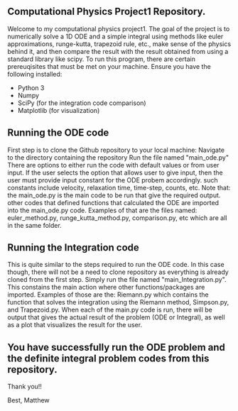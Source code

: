 ## Computational Physics Project1 Repository.

Welcome to my computational physics project1. The goal of the project is to numerically solve a 1D ODE and a simple integral using methods like euler approximations, runge-kutta, trapezoid rule, etc., make sense of the physics behind it, and then compare the result with the result obtained from using a standard library like scipy.
To run this program, there are certain prereuqisites that must be met on your machine. Ensure you have the following installed: 
- Python 3
- Numpy
- SciPy (for the integration code comparison)
- Matplotlib (for visualization)
## Running the ODE code
First step is to clone the Github repository to your local machine:
Navigate to the directory containing the repository
Run the file named "main_ode.py"
There are options to either run the code with default values or from user input. If the user selects the option that allows user to give input, then the user must provide input constant for the ODE probem accordingly. such constants include velocity, relaxation time, time-step, counts, etc.
Note that: the main_ode.py is the main code to be run that give the required output. other codes that defined functions that calculated the ODE are imported into the main_ode.py code. Examples of that are the files named: euler_method.py, runge_kutta_method.py, comparison.py, etc which are all in the same folder.

## Running the Integration code
This is quite similar to the steps required to run the ODE code. In this case though, there will not be a need to clone repository as everything is already cloned from the first step.
Simply run the file named "main_Integration.py". This constains the main action where other functions/packages are imported. Examples of those are the: Riemann.py which contains the function that solves the integration using the Riemann method, Simpson.py, and Trapezoid.py.
When each of the main.py code is run, there will be output that gives the actual result of the problem (ODE or Integral), as well as a plot that visualizes the result for the user.

## You have  successfully run the ODE problem and the definite integral problem codes from this repository.

Thank you!!

Best,
Matthew
